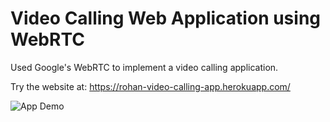 # Video Calling Web Application using WebRTC

Used Google's WebRTC to implement a video calling application. 

Try the website at: https://rohan-video-calling-app.herokuapp.com/

![App Demo](WebRTC/screenshots/FrontView.JPG)